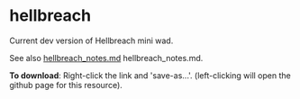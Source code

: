 # hellbreach

Current dev version of Hellbreach mini wad.

See also [hellbreach_notes.md](https://github.com/sjewitt/hellbreach/blob/master/hellbreach_notes.md) hellbreach_notes.md.

**To download**:
Right-click the link and 'save-as...'. (left-clicking will open the github page for this resource).
